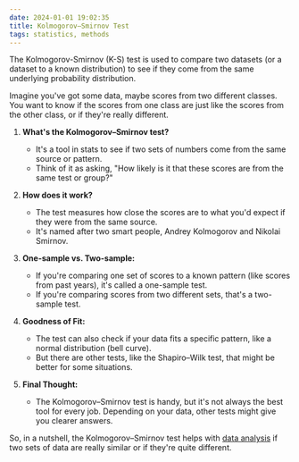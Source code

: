 ```yaml
---
date: 2024-01-01 19:02:35
title: Kolmogorov–Smirnov Test
tags: statistics, methods
---
```


The Kolmogorov-Smirnov (K-S) test is used to compare two datasets (or a dataset to a known distribution) to see if they come from the same underlying probability distribution.

Imagine you've got some data, maybe scores from two different classes. You want to know if the scores from one class are just like the scores from the other class, or if they're really different.

1. **What's the Kolmogorov–Smirnov test?**
   - It's a tool in stats to see if two sets of numbers come from the same source or pattern.
   - Think of it as asking, "How likely is it that these scores are from the same test or group?"

2. **How does it work?**
   - The test measures how close the scores are to what you'd expect if they were from the same source.
   - It's named after two smart people, Andrey Kolmogorov and Nikolai Smirnov.

3. **One-sample vs. Two-sample:**
   - If you're comparing one set of scores to a known pattern (like scores from past years), it's called a one-sample test.
   - If you're comparing scores from two different sets, that's a two-sample test.

4. **Goodness of Fit:**
   - The test can also check if your data fits a specific pattern, like a normal distribution (bell curve).
   - But there are other tests, like the Shapiro–Wilk test, that might be better for some situations.

5. **Final Thought:**
   - The Kolmogorov–Smirnov test is handy, but it's not always the best tool for every job. Depending on your data, other tests might give you clearer answers.

So, in a nutshell, the Kolmogorov–Smirnov test helps with [data analysis](/notes/data-analysis) if two sets of data are really similar or if they're quite different.